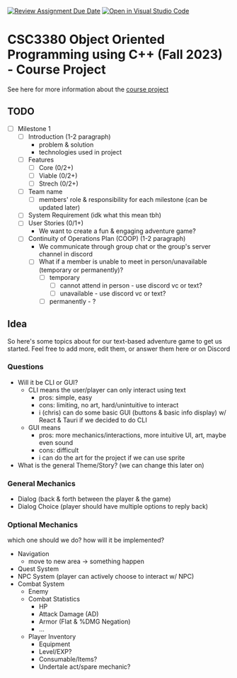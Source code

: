 [![Review Assignment Due Date](https://classroom.github.com/assets/deadline-readme-button-24ddc0f5d75046c5622901739e7c5dd533143b0c8e959d652212380cedb1ea36.svg)](https://classroom.github.com/a/UCqQgtmZ)
[![Open in Visual Studio Code](https://classroom.github.com/assets/open-in-vscode-718a45dd9cf7e7f842a935f5ebbe5719a5e09af4491e668f4dbf3b35d5cca122.svg)](https://classroom.github.com/online_ide?assignment_repo_id=11705479&assignment_repo_type=AssignmentRepo)
# CSC3380 Object Oriented Programming using C++ (Fall 2023) - Course Project

See here for more information about the [course project][project]

[project]: https://teaching.hkaiser.org/fall2023/csc3380/assignments/project.html


## TODO
- [ ] Milestone 1
    - [ ] Introduction (1-2 paragraph)
        - problem & solution
        - technologies used in project
    - [ ] Features
        - [ ] Core (0/2+)
        - [ ] Viable (0/2+)
        - [ ] Strech (0/2+)
    - [ ] Team name
        - [ ] members' role & responsibility for each milestone (can be updated later)
    - [ ] System Requirement (idk what this mean tbh)
    - [ ] User Stories (0/1+)
        - We want to create a fun & engaging adventure game?
    - [ ] Continuity of Operations Plan (COOP) (1-2 paragraph)
        - We communicate through group chat or the group's server channel in discord
        - [ ] What if a member is unable to meet in person/unavailable (temporary or permanently)?
            - [ ] temporary
                - [ ] cannot attend in person - use discord vc or text?
                - [ ] unavailable - use discord vc or text?
            - [ ] permanently - ?

## Idea
So here's some topics about for our text-based adventure game to get us started.
Feel free to add more, edit them, or answer them here or on Discord

### Questions
- Will it be CLI or GUI?
    - CLI means the user/player can only interact using text
        - pros: simple, easy
        - cons: limiting, no art, hard/unintuitive to interact
        - i (chris) can do some basic GUI (buttons & basic info display)
        w/ React & Tauri if we decided to do CLI
    - GUI means
        - pros: more mechanics/interactions, more intuitive UI, art, maybe even sound
        - cons: difficult
        - i can do the art for the project if we can use sprite
- What is the general Theme/Story? (we can change this later on)

### General Mechanics
- Dialog (back & forth between the player & the game)
- Dialog Choice (player should have multiple options to reply back)

### Optional Mechanics
which one should we do? how will it be implemented?
- Navigation
    - move to new area -> something happen
- Quest System
- NPC System (player can actively choose to interact w/ NPC)
- Combat System
    - Enemy
    - Combat Statistics
        - HP
        - Attack Damage (AD)
        - Armor (Flat & %DMG Negation)
        - ...
    - Player Inventory
        - Equipment
        - Level/EXP?
        - Consumable/Items?
        - Undertale act/spare mechanic?
